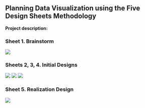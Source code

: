## Planning Data Visualization using the Five Design Sheets Methodology

**Project description:**

### Sheet 1. Brainstorm 

<img src="images/IMG_0764.png"/>

### Sheets 2, 3, 4. Initial Designs

<img src="images/IMG_0766.png"/>
<img src="images/IMG_0769.png"/>
<img src="images/IMG_0773.png"/>

### Sheet 5. Realization Design

<img src="images/IMG_0774.png"/>

